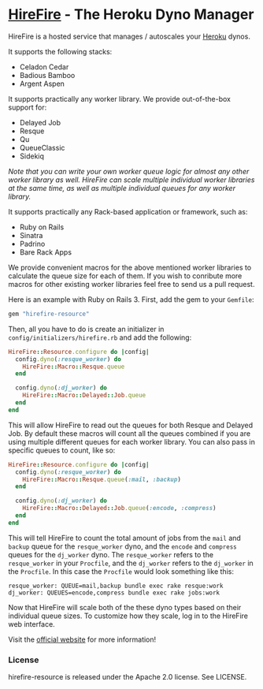 # [HireFire](http://hirefire.io/) - The Heroku Dyno Manager

HireFire is a hosted service that manages / autoscales your [Heroku](http://heroku.com/) dynos.

It supports the following stacks:

* Celadon Cedar
* Badious Bamboo
* Argent Aspen

It supports practically any worker library. We provide out-of-the-box support for:

* Delayed Job
* Resque
* Qu
* QueueClassic
* Sidekiq

*Note that you can write your own worker queue logic for almost any other worker library as well.
HireFire can scale multiple individual worker libraries at the same time, as well as multiple individual queues for any worker library.*

It supports practically any Rack-based application or framework, such as:

* Ruby on Rails
* Sinatra
* Padrino
* Bare Rack Apps

We provide convenient macros for the above mentioned worker libraries to calculate the queue size for each of them.
If you wish to conribute more macros for other existing worker libraries feel free to send us a pull request.

Here is an example with Ruby on Rails 3. First, add the gem to your `Gemfile`:

```ruby
gem "hirefire-resource"
```

Then, all you have to do is create an initializer in `config/initializers/hirefire.rb` and add the following:

```ruby
HireFire::Resource.configure do |config|
  config.dyno(:resque_worker) do
    HireFire::Macro::Resque.queue
  end

  config.dyno(:dj_worker) do
    HireFire::Macro::Delayed::Job.queue
  end
end
```

This will allow HireFire to read out the queues for both Resque and Delayed Job. By default these macros will count all the queues combined if you are using multiple
different queues for each worker library. You can also pass in specific queues to count, like so:

```ruby
HireFire::Resource.configure do |config|
  config.dyno(:resque_worker) do
    HireFire::Macro::Resque.queue(:mail, :backup)
  end

  config.dyno(:dj_worker) do
    HireFire::Macro::Delayed::Job.queue(:encode, :compress)
  end
end
```

This will tell HireFire to count the total amount of jobs from the `mail` and `backup` queue for the `resque_worker` dyno, and the `encode` and `compress` queues for the `dj_worker` dyno.
The `resque_worker` refers to the `resque_worker` in your `Procfile`, and the `dj_worker` refers to the `dj_worker` in the `Procfile`. In this case the `Procfile` would look something like this:

```
resque_worker: QUEUE=mail,backup bundle exec rake resque:work
dj_worker: QUEUES=encode,compress bundle exec rake jobs:work
```

Now that HireFire will scale both of the these dyno types based on their individual queue sizes. To customize how they scale, log in to the HireFire web interface.

Visit the [official website](http://hirefire.io/) for more information!

### License

hirefire-resource is released under the Apache 2.0 license. See LICENSE.

